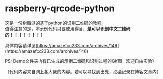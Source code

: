 # raspberry-qrcode-python

这是一份树莓派的基于python的识别二维码的教程。  
值得注意的是，本示例代码只要使用得当，**是可以识别中文二维码的！！！！！！！！**  
  
具体内容请详见[https://amazefcc233.com/archives/146](https://amazefcc233.com/archives/146)  
  
PS: Demo文件夹内有已生成的示例二维码和识别过程的Gif图。欢迎自由实验）  
  
（代码内容来自网上各大佬的内容。若可以寻找到出处，必会记录在博客文章内）  
